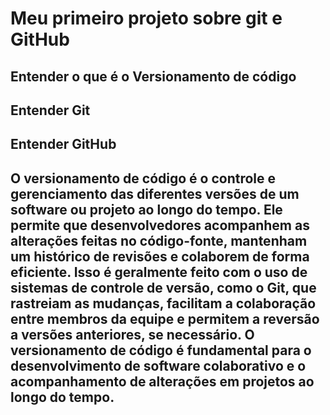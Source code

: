 # Meu primeiro projeto sobre git e GitHub

## Entender o que é o Versionamento de código

## Entender Git

## Entender GitHub

## O versionamento de código é o controle e gerenciamento das diferentes versões de um software ou projeto ao longo do tempo. Ele permite que desenvolvedores acompanhem as alterações feitas no código-fonte, mantenham um histórico de revisões e colaborem de forma eficiente. Isso é geralmente feito com o uso de sistemas de controle de versão, como o Git, que rastreiam as mudanças, facilitam a colaboração entre membros da equipe e permitem a reversão a versões anteriores, se necessário. O versionamento de código é fundamental para o desenvolvimento de software colaborativo e o acompanhamento de alterações em projetos ao longo do tempo.
